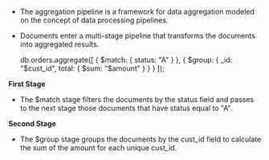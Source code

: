 * The aggregation pipeline is a framework for data aggregation modeled on the concept of data processing pipelines. 
* Documents enter a multi-stage pipeline that transforms the documents into aggregated results. 


   db.orders.aggregate([
      { $match: { status: "A" } },
      { $group: { _id: "$cust_id", total: { $sum: "$amount" } } }
   ]);


<b>First Stage</b> 
* The $match stage filters the documents by the status field and passes to the next stage those documents that have status equal to "A".

<b>Second Stage</b>
* The $group stage groups the documents by the cust_id field to calculate the sum of the amount for each unique cust_id.

